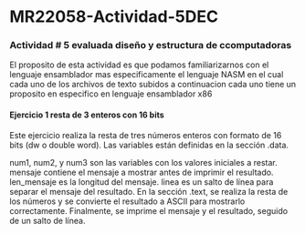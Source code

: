 # **MR22058-Actividad-5DEC**
### **Actividad # 5 evaluada diseño y estructura de ccomputadoras** 

El proposito de esta actividad es que podamos familiarizarnos con el lenguaje ensamblador 
mas especificamente el lenguaje NASM en el cual cada uno de los archivos de texto subidos
a continuacion cada uno tiene un proposito en especifico en lenguaje ensamblador x86

#### **Ejercicio 1 resta de 3 enteros con 16 bits**
Este ejercicio realiza la resta de tres números enteros con formato de 16 bits (dw o double word).
Las variables están definidas en la sección .data.

num1, num2, y num3 son las variables con los valores iniciales a restar.
mensaje contiene el mensaje a mostrar antes de imprimir el resultado.
len_mensaje es la longitud del mensaje.
linea es un salto de línea para separar el mensaje del resultado.
En la sección .text, se realiza la resta de los números y se convierte el resultado a ASCII 
para mostrarlo correctamente. Finalmente, se imprime el mensaje y el resultado, seguido de un salto de línea.
